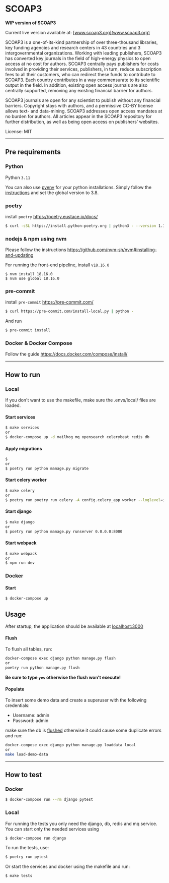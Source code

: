 # SCOAP3

**WIP version of SCOAP3**


Current live version available at: [www.scoap3.org](www.scoap3.org)

SCOAP3 is a one-of-its-kind partnership of over three-thousand libraries, key funding agencies and research centers in 43 countries and 3 intergovernmental organizations. Working with leading publishers, SCOAP3 has converted key journals in the field of high-energy physics to open access at no cost for authors. SCOAP3 centrally pays publishers for costs involved in providing their services, publishers, in turn, reduce subscription fees to all their customers, who can redirect these funds to contribute to SCOAP3. Each country contributes in a way commensurate to its scientific output in the field. In addition, existing open access journals are also centrally supported, removing any existing financial barrier for authors.

SCOAP3 journals are open for any scientist to publish without any financial barriers. Copyright stays with authors, and a permissive CC-BY license allows text- and data-mining. SCOAP3 addresses open access mandates at no burden for authors. All articles appear in the SCOAP3 repository for further distribution, as well as being open access on publishers’ websites.

License: MIT

---

## Pre requirements

### Python

Python `3.11`

You can also use [pyenv](https://github.com/pyenv/pyenv) for your python installations.
Simply follow the [instructions](https://github.com/pyenv/pyenv#installation) and set the global version to 3.8.

### poetry

install `poetry` https://poetry.eustace.io/docs/

```bash
$ curl -sSL https://install.python-poetry.org | python3 - --version 1.1.14
```

### nodejs & npm using nvm

Please follow the instructions https://github.com/nvm-sh/nvm#installing-and-updating

For running the front-end pipeline, install `v18.16.0`

```
$ nvm install 18.16.0
$ nvm use global 18.16.0
```


### pre-commit

install `pre-commit` https://pre-commit.com/

```bash
$ curl https://pre-commit.com/install-local.py | python -
```

And run

```bash
$ pre-commit install
```

### Docker & Docker Compose

Follow the guide https://docs.docker.com/compose/install/

---

## How to run
### Local
If you don't want to use the makefile, make sure the .envs/local/ files are loaded.


#### Start services
```bash
$ make services
or
$ docker-compose up -d mailhog mq opensearch celerybeat redis db
```

#### Apply migrations
```bash
$
or
$ poetry run python manage.py migrate
```

#### Start celery worker
```bash
$ make celery
or
$ poetry run poetry run celery -A config.celery_app worker --loglevel=info
```

#### Start django
```bash
$ make django
or
$ poetry run python manage.py runserver 0.0.0.0:8000
```

#### Start webpack
```bash
$ make webpack
or
$ npm run dev
```


### Docker

#### Start
```bash
$ docker-compose up
```

## Usage
After startup, the application should be available at [localhost:3000](localhost:3000)

#### Flush
To flush all tables, run:
```bash
docker-compose exec django python manage.py flush
or
poetry run python manage.py flush
```
**Be sure to type `yes` otherwise the flush won't execute!**

#### Populate

To insert some demo data and create a superuser with the following credentials:
* Username: admin
* Password: admin

make sure the db is [flushed](#flush) otherwise it could cause some duplicate errors and run:

```bash
docker-compose exec django python manage.py loaddata local
or
make load-demo-data
```


---
## How to test

### Docker
```bash
$ docker-compose run --rm django pytest
```
### Local
For running the tests you only need the django, db, redis and mq service.
You can start only the needed services using
```bash
$ docker-compose run django
```
To run the tests, use:
```bash
$ poetry run pytest
```

Or start the services and docker using the makefile and run:
```bash
$ make tests
```
